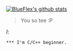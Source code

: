 [![BlueFlex's github stats](https://github-readme-stats.vercel.app/api?username=BlueFlex&show_icons=true&theme=blueberry&hide_border=true&include_all_commits=true)](https://github.com/anuraghazra/github-readme-stats)

> You so tee :P

*I*:

```
*** I'm C/C++ beginner.
```